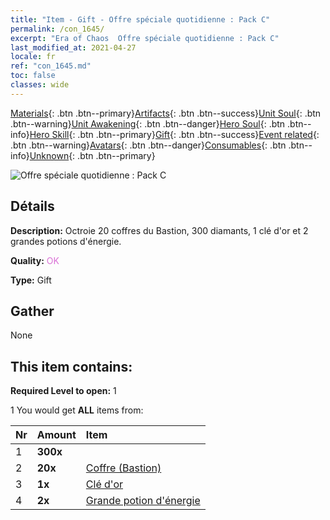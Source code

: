 ```yaml
---
title: "Item - Gift - Offre spéciale quotidienne : Pack C"
permalink: /con_1645/
excerpt: "Era of Chaos  Offre spéciale quotidienne : Pack C"
last_modified_at: 2021-04-27
locale: fr
ref: "con_1645.md"
toc: false
classes: wide
---
```

 [Materials](/ItemsFR/){: .btn .btn--primary}[Artifacts](/ItemsFR/Artifacts/){: .btn .btn--success}[Unit Soul](/ItemsFR/UnitSoul/){: .btn .btn--warning}[Unit Awakening](/ItemsFR/UnitAwakening/){: .btn .btn--danger}[Hero Soul](/ItemsFR/HeroSoul/){: .btn .btn--info}[Hero Skill](/ItemsFR/HeroSkill/){: .btn .btn--primary}[Gift](/ItemsFR/Gift/){: .btn .btn--success}[Event related](/ItemsFR/Events/){: .btn .btn--warning}[Avatars](/ItemsFR/Avatars/){: .btn .btn--danger}[Consumables](/ItemsFR/Consumables/){: .btn .btn--info}[Unknown](/ItemsFR/Unknown/){: .btn .btn--primary}

 ![Offre spéciale quotidienne : Pack C](/images/t/i_907221.png)

## Détails
 **Description:** Octroie 20 coffres du Bastion, 300 diamants, 1 clé d'or et 2 grandes potions d'énergie.

 **Quality:** <span style="color: #DA70D6">OK</span>

 **Type:** Gift

## Gather

  None

## This item contains:

 **Required Level to open:** 1

 1 You would get **ALL** items  from:

  | Nr | Amount |     Item    |
  |:---|:-------|:------------|
  | 1 |  **300x** | <i class="fas fa-gem"/> |  | 
  | 2 |  **20x** | [Coffre (Bastion)](/ItemsFR/con_1272/) |  | 
  | 3 |  **1x** | [Clé d'or](/ItemsFR/con_783/) |  | 
  | 4 |  **2x** | [Grande potion d'énergie](/ItemsFR/con_706/) |  | 
